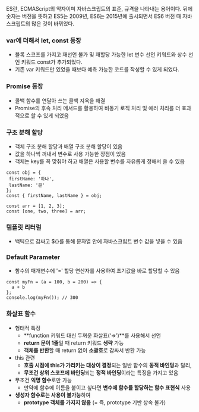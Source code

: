ES란, ECMAScript의 약자이며 자바스크립트의 표준, 규격을 나타내는 용어이다.
뒤에 숫자는 버전을 뜻하고 ES5는 2009년, ES6는 2015년에 출시되면서
ES6 버전 때 자바스크립트의 많은 것이 바뀌었다.

### var에 더해서 let, const 등장

- 블록 스코프를 가지고 재선언 불가 및 재할당 가능한 let 변수 선언 키워드와 상수 선언 키워드 const가 추가되었다.
- 기존 var 키워드만 있었을 때보다 예측 가능한 코드를 작성할 수 있게 되었다.

### Promise 등장

- 콜백 함수를 연달아 쓰는 콜백 지옥을 해결
- Promise의 후속 처리 메서드를 활용하여 비동기 로직 처리 및 에러 처리를 더 효과적으로 할 수 있게 되었음

### 구조 분해 할당

- 객체 구조 분해 할당과 배열 구조 분해 할당이 있음
- 값을 하나씩 꺼내서 변수로 사용 가능한 장점이 있음
- 객체는 key를 꼭 맞춰야 하고 배열은 사용할 변수를 자유롭게 정해서 쓸 수 있음

```
const obj = {
 firstName: '하나',
 lastName: '몬'
};
const { firstName, lastName } = obj;

const arr = [1, 2, 3];
const [one, two, three] = arr;
```

### 템플릿 리터럴

- 백틱으로 감싸고 ${}를 통해 문자열 안에 자바스크립트 변수 값을 넣을 수 있음

### Default Parameter

- 함수의 매개변수에 '=' 할당 연산자를 사용하여 초기값을 바로 할당할 수 있음

```
const myFn = (a = 100, b = 200) => {
  a + b
};
console.log(myFn()); // 300
```

### 화살표 함수

- 형태적 특징
  - **function 키워드 대신 두꺼운 화살표(‘⇒’)**를 사용해서 선언
  - **return 문이 1줄**일 때 return 키워드 **생략** 가능
  - **객체를 반환**할 때 return 없이 **소괄호**로 감싸서 반환 가능
- this 관련
  - **호출 시점에 this가 가리키는 대상이 결정**되는 일반 함수의 **동적 바인딩**과 달리,
  - **무조건 상위 스코프에 바인딩**되는 **정적 바인딩**이라는 특징을 가지고 있음
- 무조건 **익명 함수**로만 가능
  - 만약에 함수에 이름을 붙이고 싶다면 **변수에 함수를 할당하는 함수 표현식** 사용
- **생성자 함수로는 사용이 불가능**하여
  - **prototype 객체를 가지지 않음** (= 즉, prototype 기반 상속 불가)
